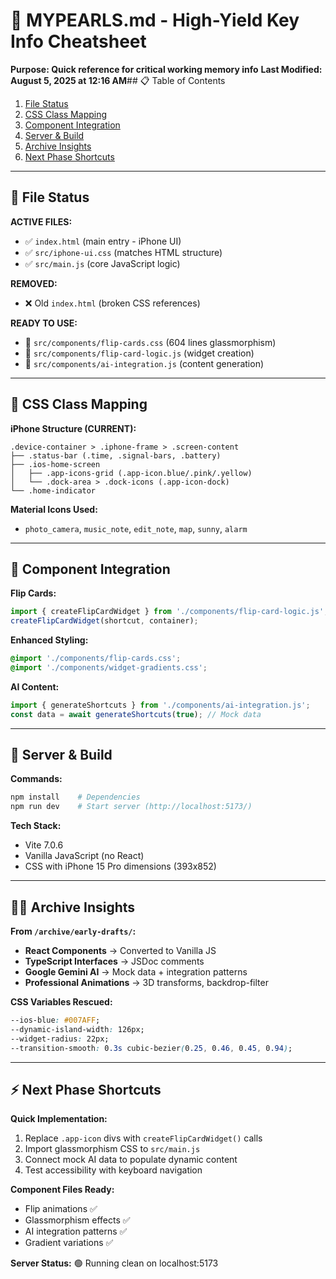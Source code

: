 # 💎 MYPEARLS.md - High-Yield Key Info Cheatsheet
**Purpose: Quick reference for critical working memory info**
**Last Modified: August 5, 2025 at 12:16 AM**## 📋 Table of Contents
1. [File Status](#file-status)
2. [CSS Class Mapping](#css-class-mapping)
3. [Component Integration](#component-integration)
4. [Server & Build](#server--build)
5. [Archive Insights](#archive-insights)
6. [Next Phase Shortcuts](#next-phase-shortcuts)

---

## 📁 File Status
**ACTIVE FILES:**
- ✅ `index.html` (main entry - iPhone UI)
- ✅ `src/iphone-ui.css` (matches HTML structure)
- ✅ `src/main.js` (core JavaScript logic)

**REMOVED:**
- ❌ Old `index.html` (broken CSS references)

**READY TO USE:**
- 🎁 `src/components/flip-cards.css` (604 lines glassmorphism)
- 🎁 `src/components/flip-card-logic.js` (widget creation)
- 🎁 `src/components/ai-integration.js` (content generation)

---

## 🎨 CSS Class Mapping
**iPhone Structure (CURRENT):**
```
.device-container > .iphone-frame > .screen-content
├── .status-bar (.time, .signal-bars, .battery)
├── .ios-home-screen
│   ├── .app-icons-grid (.app-icon.blue/.pink/.yellow)
│   └── .dock-area > .dock-icons (.app-icon-dock)
└── .home-indicator
```

**Material Icons Used:**
- `photo_camera`, `music_note`, `edit_note`, `map`, `sunny`, `alarm`

---

## 🔧 Component Integration
**Flip Cards:**
```javascript
import { createFlipCardWidget } from './components/flip-card-logic.js';
createFlipCardWidget(shortcut, container);
```

**Enhanced Styling:**
```css
@import './components/flip-cards.css';
@import './components/widget-gradients.css';
```

**AI Content:**
```javascript
import { generateShortcuts } from './components/ai-integration.js';
const data = await generateShortcuts(true); // Mock data
```

---

## 🚀 Server & Build
**Commands:**
```bash
npm install    # Dependencies
npm run dev    # Start server (http://localhost:5173/)
```

**Tech Stack:**
- Vite 7.0.6
- Vanilla JavaScript (no React)
- CSS with iPhone 15 Pro dimensions (393x852)

---

## 🏴‍☠️ Archive Insights
**From `/archive/early-drafts/`:**
- **React Components** → Converted to Vanilla JS
- **TypeScript Interfaces** → JSDoc comments
- **Google Gemini AI** → Mock data + integration patterns
- **Professional Animations** → 3D transforms, backdrop-filter

**CSS Variables Rescued:**
```css
--ios-blue: #007AFF;
--dynamic-island-width: 126px;
--widget-radius: 22px;
--transition-smooth: 0.3s cubic-bezier(0.25, 0.46, 0.45, 0.94);
```

---

## ⚡ Next Phase Shortcuts
**Quick Implementation:**
1. Replace `.app-icon` divs with `createFlipCardWidget()` calls
2. Import glassmorphism CSS to `src/main.js`
3. Connect mock AI data to populate dynamic content
4. Test accessibility with keyboard navigation

**Component Files Ready:**
- Flip animations ✅
- Glassmorphism effects ✅
- AI integration patterns ✅
- Gradient variations ✅

**Server Status:** 🟢 Running clean on localhost:5173
